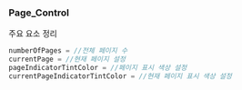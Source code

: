### Page_Control

주요 요소 정리

```swift
numberOfPages = //전체 페이지 수
currentPage = //현재 페이지 설정
pageIndicatorTintColor = //페이지 표시 색상 설정
currentPageIndicatorTintColor = //현재 페이지 표시 색상 설정
```

